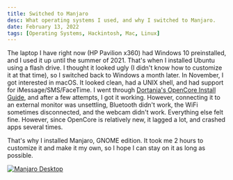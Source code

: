 ```yaml
---
title: Switched to Manjaro
desc: What operating systems I used, and why I switched to Manjaro.
date: February 13, 2022
tags: [Operating Systems, Hackintosh, Mac, Linux]
---
```


The laptop I have right now (HP Pavilion x360) had Windows 10 preinstalled, and I used it up until the summer of 2021. That's when I installed Ubuntu using a flash drive. I thought it looked ugly (I didn't know how to customize it at that time), so I switched back to Windows a month later. In November, I got interested in macOS. It looked clean, had a UNIX shell, and had support for iMessage/SMS/FaceTime. I went through [Dortania's OpenCore Install Guide](https://dortania.github.io/OpenCore-Install-Guide/), and after a few attempts, I got it working. However, connecting it to an external monitor was unsettling, Bluetooth didn't work, the WiFi sometimes disconnected, and the webcam didn't work. Everything else felt fine. However, since OpenCore is relatively new, it lagged a lot, and crashed apps several times.

That's why I installed Manjaro, GNOME edition. It took me 2 hours to customize it and make it my own, so I hope I can stay on it as long as possible.

[![Manjaro Desktop](/img/posts-img/manjaro-desktop.png)](/img/posts-img/manjaro-desktop.png)
